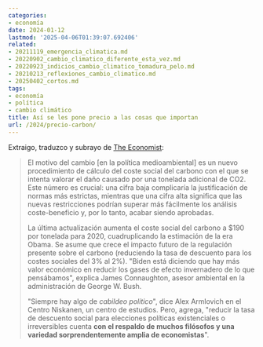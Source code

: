 ```yaml
---
categories:
- economía
date: 2024-01-12
lastmod: '2025-04-06T01:39:07.692406'
related:
- 20211119_emergencia_climatica.md
- 20220902_cambio_climatico_diferente_esta_vez.md
- 20220923_indicios_cambio_climatico_tomadura_pelo.md
- 20210213_reflexiones_cambio_climatico.md
- 20250402_cortos.md
tags:
- economía
- política
- cambio climático
title: Así se les pone precio a las cosas que importan
url: /2024/precio-carbon/
---
```


Extraigo, traduzco y subrayo de
[The Economist](https://www.economist.com/united-states/2023/12/14/regulatory-changes-hint-at-what-might-be-in-store-in-a-second-term):

> El motivo del cambio [en la política medioambiental] es un nuevo procedimiento de cálculo del coste social del carbono con el que se intenta valorar el daño causado por una tonelada adicional de CO2. Este número es crucial: una cifra baja complicaría la justificación de normas más estrictas, mientras que una cifra alta significa que las nuevas restricciones podrían superar más fácilmente los análisis coste-beneficio y, por lo tanto, acabar siendo aprobadas.
>
> La última actualización aumenta el coste social del carbono a $190 por tonelada para 2020, cuadruplicando la estimación de la era Obama. Se asume que crece el impacto futuro de la regulación presente sobre el carbono (reduciendo la tasa de descuento para los costes sociales del 3% al 2%). "Biden está diciendo que hay más valor económico en reducir los gases de efecto invernadero de lo que pensábamos", explica James Connaughton, asesor ambiental en la administración de George W. Bush.
>
> "Siempre hay algo de _cabildeo político_", dice Alex Armlovich en el Centro Niskanen, un centro de estudios. Pero, agrega, "reducir la tasa de descuento social para elecciones políticas existenciales o irreversibles cuenta **con el respaldo de muchos filósofos y una variedad sorprendentemente amplia de economistas**".